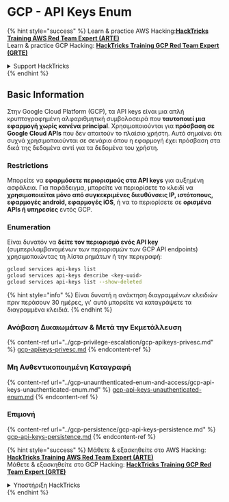 # GCP - API Keys Enum

{% hint style="success" %}
Learn & practice AWS Hacking:<img src="../../../.gitbook/assets/image (1).png" alt="" data-size="line">[**HackTricks Training AWS Red Team Expert (ARTE)**](https://training.hacktricks.xyz/courses/arte)<img src="../../../.gitbook/assets/image (1).png" alt="" data-size="line">\
Learn & practice GCP Hacking: <img src="../../../.gitbook/assets/image (2).png" alt="" data-size="line">[**HackTricks Training GCP Red Team Expert (GRTE)**<img src="../../../.gitbook/assets/image (2).png" alt="" data-size="line">](https://training.hacktricks.xyz/courses/grte)

<details>

<summary>Support HackTricks</summary>

* Check the [**subscription plans**](https://github.com/sponsors/carlospolop)!
* **Join the** 💬 [**Discord group**](https://discord.gg/hRep4RUj7f) or the [**telegram group**](https://t.me/peass) or **follow** us on **Twitter** 🐦 [**@hacktricks\_live**](https://twitter.com/hacktricks\_live)**.**
* **Share hacking tricks by submitting PRs to the** [**HackTricks**](https://github.com/carlospolop/hacktricks) and [**HackTricks Cloud**](https://github.com/carlospolop/hacktricks-cloud) github repos.

</details>
{% endhint %}

## Basic Information

Στην Google Cloud Platform (GCP), τα API keys είναι μια απλή κρυπτογραφημένη αλφαριθμητική συμβολοσειρά που **ταυτοποιεί μια εφαρμογή χωρίς κανένα principal**. Χρησιμοποιούνται για **πρόσβαση σε Google Cloud APIs** που δεν απαιτούν το πλαίσιο χρήστη. Αυτό σημαίνει ότι συχνά χρησιμοποιούνται σε σενάρια όπου η εφαρμογή έχει πρόσβαση στα δικά της δεδομένα αντί για τα δεδομένα του χρήστη.

### Restrictions

Μπορείτε να **εφαρμόσετε περιορισμούς στα API keys** για αυξημένη ασφάλεια. Για παράδειγμα, μπορείτε να περιορίσετε το κλειδί να **χρησιμοποιείται μόνο από συγκεκριμένες διευθύνσεις IP, ιστότοπους, εφαρμογές android, εφαρμογές iOS**, ή να το περιορίσετε σε **ορισμένα APIs ή υπηρεσίες** εντός GCP.

### Enumeration

Είναι δυνατόν να **δείτε τον περιορισμό ενός API key** (συμπεριλαμβανομένων των περιορισμών των GCP API endpoints) χρησιμοποιώντας τη λίστα ρημάτων ή την περιγραφή:
```bash
gcloud services api-keys list
gcloud services api-keys describe <key-uuid>
gcloud services api-keys list --show-deleted
```
{% hint style="info" %}
Είναι δυνατή η ανάκτηση διαγραμμένων κλειδιών πριν περάσουν 30 ημέρες, γι' αυτό μπορείτε να καταγράψετε τα διαγραμμένα κλειδιά.
{% endhint %}

### Ανάβαση Δικαιωμάτων & Μετά την Εκμετάλλευση

{% content-ref url="../gcp-privilege-escalation/gcp-apikeys-privesc.md" %}
[gcp-apikeys-privesc.md](../gcp-privilege-escalation/gcp-apikeys-privesc.md)
{% endcontent-ref %}

### Μη Αυθεντικοποιημένη Καταγραφή

{% content-ref url="../gcp-unaunthenticated-enum-and-access/gcp-api-keys-unauthenticated-enum.md" %}
[gcp-api-keys-unauthenticated-enum.md](../gcp-unaunthenticated-enum-and-access/gcp-api-keys-unauthenticated-enum.md)
{% endcontent-ref %}

### Επιμονή

{% content-ref url="../gcp-persistence/gcp-api-keys-persistence.md" %}
[gcp-api-keys-persistence.md](../gcp-persistence/gcp-api-keys-persistence.md)
{% endcontent-ref %}

{% hint style="success" %}
Μάθετε & εξασκηθείτε στο AWS Hacking:<img src="../../../.gitbook/assets/image (1).png" alt="" data-size="line">[**HackTricks Training AWS Red Team Expert (ARTE)**](https://training.hacktricks.xyz/courses/arte)<img src="../../../.gitbook/assets/image (1).png" alt="" data-size="line">\
Μάθετε & εξασκηθείτε στο GCP Hacking: <img src="../../../.gitbook/assets/image (2).png" alt="" data-size="line">[**HackTricks Training GCP Red Team Expert (GRTE)**<img src="../../../.gitbook/assets/image (2).png" alt="" data-size="line">](https://training.hacktricks.xyz/courses/grte)

<details>

<summary>Υποστήριξη HackTricks</summary>

* Ελέγξτε τα [**σχέδια συνδρομής**](https://github.com/sponsors/carlospolop)!
* **Εγγραφείτε στην** 💬 [**ομάδα Discord**](https://discord.gg/hRep4RUj7f) ή στην [**ομάδα telegram**](https://t.me/peass) ή **ακολουθήστε** μας στο **Twitter** 🐦 [**@hacktricks\_live**](https://twitter.com/hacktricks\_live)**.**
* **Μοιραστείτε κόλπα hacking υποβάλλοντας PRs στα** [**HackTricks**](https://github.com/carlospolop/hacktricks) και [**HackTricks Cloud**](https://github.com/carlospolop/hacktricks-cloud) github repos.

</details>
{% endhint %}
